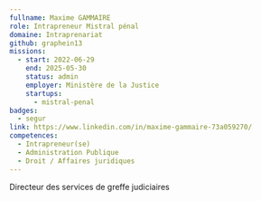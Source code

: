 ```yaml
---
fullname: Maxime GAMMAIRE
role: Intrapreneur Mistral pénal
domaine: Intraprenariat
github: graphein13
missions:
  - start: 2022-06-29
    end: 2025-05-30
    status: admin
    employer: Ministère de la Justice
    startups:
      - mistral-penal
badges:
  - segur
link: https://www.linkedin.com/in/maxime-gammaire-73a059270/
competences:
  - Intrapreneur(se)
  - Administration Publique
  - Droit / Affaires juridiques
---
```

Directeur des services de greffe judiciaires
